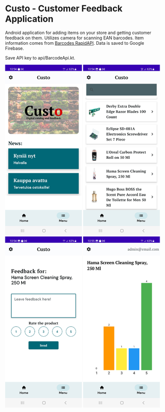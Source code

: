 # Custo - Customer Feedback Application

Android application for adding items on your store and getting customer feedback on them.
Utilizes camera for scanning EAN barcodes. Item information comes from [Barcodes RapidAPI](https://rapidapi.com/Glavier/api/barcodes1/).
Data is saved to Google Firebase.

Save API key to api/BarcodeApi.kt.

<div style="float: left">
  <img src="https://raw.githubusercontent.com/teemueer/CustomerFeedbackApp/master/images/screenshot1.jpg" width="250" />
  <img src="https://raw.githubusercontent.com/teemueer/CustomerFeedbackApp/master/images/screenshot2.jpg" width="250" />
  <img src="https://raw.githubusercontent.com/teemueer/CustomerFeedbackApp/master/images/screenshot3.jpg" width="250" />
  <img src="https://raw.githubusercontent.com/teemueer/CustomerFeedbackApp/master/images/screenshot4.jpg" width="250" />
 </div>
